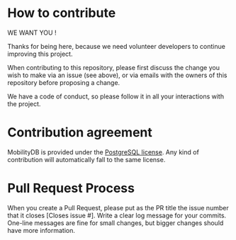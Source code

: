 How to contribute
=================
WE WANT YOU !

Thanks for being here, because we need volunteer developers to continue improving this project.

When contributing to this repository, please first discuss the change you wish to make via an issue (see above), or via emails with the owners of this repository before proposing a change.

We have a code of conduct, so please follow it in all your interactions with the project.

Contribution agreement
======================

MobilityDB is provided under the [PostgreSQL license](https://www.postgresql.org/about/licence/). Any kind of contribution will automatically fall to the same license.

Pull Request Process
====================
When you create a Pull Request, please put as the PR title the issue number that it closes [Closes issue #]. Write a clear log message for your commits. One-line messages are fine for small changes, but bigger changes should have more information.

